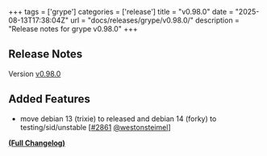 +++
tags = ['grype']
categories = ['release']
title = "v0.98.0"
date = "2025-08-13T17:38:04Z"
url = "docs/releases/grype/v0.98.0/"
description = "Release notes for grype v0.98.0"
+++

## Release Notes

Version [v0.98.0](https://github.com/anchore/grype/releases/tag/v0.98.0)

## Added Features

- move debian 13 (trixie) to released and debian 14 (forky) to testing/sid/unstable [[#2861](https://github.com/anchore/grype/pull/2861) [@westonsteimel](https://github.com/westonsteimel)]

**[(Full Changelog)](https://github.com/anchore/grype/compare/v0.97.2...v0.98.0)**
